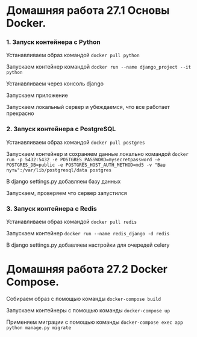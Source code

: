 Домашняя работа 27.1 Основы Docker.
=====
### 1. Запуск контейнера с Python
Устанавливаем образ командой `docker pull python`

Запускаем контейнер командой `docker run --name django_project --it python`

Устанавливаем через консоль django

Запускаем приложение

Запускаем локальный сервер и убеждаемся, что все работает прекрасно


### 2. Запуск контейнера с PostgreSQL
Устанавливаем образ командой `docker pull postgres`

Запускаем контейнер и сохраняем данные локально командой `docker run -p 5432:5432 -e POSTGRES_PASSWORD=mysecretpassword -e POSTGRES_DB=public -e POSTGRES_HOST_AUTH_METHOD=md5 -v "Ваш путь":/var/lib/postgresql/data postgres`

В django settings.py добавляем базу данных

Запускаем, проверяем что сервер запустился

### 3. Запуск контейнера с Redis
Устанавливаем образ командой `docker pull redis`

Запускаем контейнер `docker run --name redis_django -d redis`

В django settings.py добавляем настройки для очередей celery

Домашняя работа 27.2 Docker Compose.
=====
Собираем образ с помощью команды `docker-compose build`

Запускаем контейнеры с помощью команды `docker-compose up`

Применяем миграции с помощью команды `docker-compose exec app python manage.py migrate`
